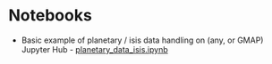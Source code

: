 # Notebooks

* Basic example of planetary / isis data handling on (any, or GMAP) Jupyter Hub - [planetary_data_isis.ipynb](planetary_data_isis.ipynb)
